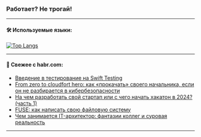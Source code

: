 ### Работает? Не трогай!

---
<!--
#### 🛠️ Technical stack:

![Java](https://img.shields.io/badge/Java-informational?logo=Oracle&style=flat&logoColor=white&color=FF4500)
![Kotlin](https://img.shields.io/badge/Kotlin-informational?logo=Kotlin&style=flat&logoColor=white&color=774D97)
![TS](https://img.shields.io/badge/TypeScript-informational?logo=typeScript&style=flat&logoColor=black&color=017acc)
![Python](https://img.shields.io/badge/Python-informational?logo=Python&style=flat&logoColor=black&color=ffdd54) <br>
![Spring](https://img.shields.io/badge/Spring-informational?logo=Spring&style=flat&logoColor=white&color=6DB33F) 
![SpringBoot](https://img.shields.io/badge/SpringBoot-informational?logo=SpringBoot&style=flat&logoColor=white&color=6DB33F)
![Nest](https://img.shields.io/badge/NestJS-informational?logo=NestJS&style=flat&logoColor=white&color=E0234E) 
![NodeJS](https://img.shields.io/badge/NodeJS-informational?logo=node.js&style=flat&logoColor=white&color=70A760)<br>
![PostgreSQL](https://img.shields.io/badge/PostgreSQL-informational?logo=PostgreSQL&style=flat&logoColor=white&color=DAA520)
![MongoDB](https://img.shields.io/badge/MongoDB-informational?logo=MongoDB&style=flat&logoColor=white&color=870000)
![Apache](https://img.shields.io/badge/Apache-informational?logo=apache&style=flat&logoColor=white&color=f74e28)

___ 
-->

#### 🛠️ Используемые языки:

[![Top Langs](https://github-readme-stats-u2qms2cxw-advtsettinggmailcoms-projects.vercel.app/api/top-langs/?username=zloylis&langs_count=10&hide_title=true&title_color=e6edf3&size_weight=0.5&count_weight=0.5&layout=compact&hide_progress=true&hide_border=true&theme=dracula)](https://github.com/zloylis)

<!---


####  :octocat:&nbsp;&nbsp; Статистика:

![GitHub stats](https://github-readme-stats-u2qms2cxw-advtsettinggmailcoms-projects.vercel.app/api?username=zloylis&show_icons=true&hide_border=true&theme=dracula&title_color=e6edf3&include_all_commits=true&count_private=true&hide_rank=false&hide_title=true&rank_icon=github)
-->
---

#### 💬 Свежее с habr.com:

<!-- BLOG-POST-LIST:START -->
- [Введение в тестирование на Swift Testing](https://habr.com/ru/articles/823396/?utm_source=habrahabr&utm_medium=rss&utm_campaign=823396)
- [From zero to cloudfort hero: как «прокачать» своего начальника, если он не разбирается в кибербезопасности](https://habr.com/ru/companies/beeline_cloud/articles/823356/?utm_source=habrahabr&utm_medium=rss&utm_campaign=823356)
- [На чем разработать свой стартап или с чего начать хакатон в 2024? &lpar;часть 1&rpar;](https://habr.com/ru/articles/822001/?utm_source=habrahabr&utm_medium=rss&utm_campaign=822001)
- [FUSE: как написать свою файловую систему](https://habr.com/ru/companies/vk/articles/821905/?utm_source=habrahabr&utm_medium=rss&utm_campaign=821905)
- [Чем занимается IT-архитектор: фантазии коллег и суровая реальность](https://habr.com/ru/companies/ru_mts/articles/823308/?utm_source=habrahabr&utm_medium=rss&utm_campaign=823308)
<!-- BLOG-POST-LIST:END -->

---
